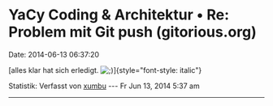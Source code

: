 YaCy Coding & Architektur • Re: Problem mit Git push (gitorious.org)
====================================================================

Date: 2014-06-13 06:37:20

[alles klar hat sich erledigt.
![;)](http://forum.yacy-websuche.de/images/smilies/icon_e_wink.gif "Wink")]{style="font-style: italic"}

Statistik: Verfasst von
[xumbu](http://forum.yacy-websuche.de/memberlist.php?mode=viewprofile&u=9408)
--- Fr Jun 13, 2014 5:37 am

------------------------------------------------------------------------
